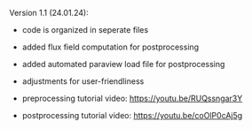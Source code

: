 Version 1.1 (24.01.24):
  - code is organized in seperate files 
  - added flux field computation for postprocessing 
  - added automated paraview load file for postprocessing 
  - adjustments for user-friendliness

  
- preprocessing tutorial video: https://youtu.be/RUQssngar3Y
- postprocessing tutorial video: https://youtu.be/coOlP0cAj5g
